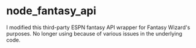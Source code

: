 # node_fantasy_api
I modified this third-party ESPN fantasy API wrapper for Fantasy Wizard's purposes. No longer using because of various issues in the underlying code. 
